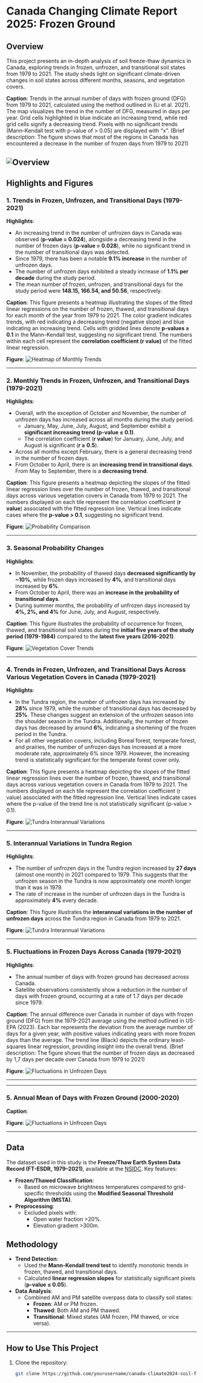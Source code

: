 # Canada Changing Climate Report 2025: Frozen Ground 
## Overview
This project presents an in-depth analysis of soil freeze-thaw dynamics in Canada, exploring trends in frozen, unfrozen, and transitional soil states from 1979 to 2021. The study sheds light on significant climate-driven changes in soil states across different months, seasons, and vegetation covers.


**Caption**:
Trends in the annual number of days with frozen ground (DFG) from 1979 to 2021, calculated using the method outlined in (Li et al. 2021). The map visualizes the trend in the number of DFG, measured in days per year. Grid cells highlighted in blue indicate an increasing trend, while red grid cells signify a decreasing trend. Pixels with no significant trends (Mann-Kendall test with p-value of > 0.05) are displayed with “x”.
(Brief description: The figure shows that most of the regions in Canada has encountered a decrease in the number of frozen days from 1979 to 2021)

![Overview](output/illustrator/CCCR2024_Frozen_Days_QGIS.png)
---

## Highlights and Figures

### 1. Trends in Frozen, Unfrozen, and Transitional Days (1979-2021)

**Highlights**:
- An increasing trend in the number of unfrozen days in Canada was observed (**p-value = 0.024**), alongside a decreasing trend in the number of frozen days (**p-value = 0.028**), while no significant trend in the number of transitional days was detected.
- Since 1979, there has been a notable **9.1% increase** in the number of unfrozen days.
- The number of unfrozen days exhibited a steady increase of **1.1% per decade** during the study period.
- The mean number of frozen, unfrozen, and transitional days for the study period were **148.15, 166.54, and 50.56**, respectively.


**Caption**: 
This figure presents a heatmap illustrating the slopes of the fitted linear regressions on the number of frozen, thawed, and transitional days for each month of the year from 1979 to 2021. The color gradient indicates trends, with red indicating a decreasing trend (negative slope) and blue indicating an increasing trend. Cells with gridded lines denote **p-values ≥ 0.1** in the Mann-Kendall test, suggesting no significant trend. The numbers within each cell represent the **correlation coefficient (r value)** of the fitted linear regression.

**Figure**:
![Heatmap of Monthly Trends](output/figures/trend_frozen_thawed_transition.png)

---

### 2. Monthly Trends in Frozen, Unfrozen, and Transitional Days (1979-2021)

**Highlights**:
- Overall, with the exception of October and November, the number of unfrozen days has increased across all months during the study period. 
  - January, May, June, July, August, and September exhibit a **significant increasing trend (p-value ≤ 0.1)**.
  - The correlation coefficient (**r value**) for January, June, July, and August is significant (**r ≥ 0.5**).
- Across all months except February, there is a general decreasing trend in the number of frozen days.
- From October to April, there is an **increasing trend in transitional days**. From May to September, there is a **decreasing trend**.

**Caption**:
This figure presents a heatmap depicting the slopes of the fitted linear regression lines over the number of frozen, thawed, and transitional days across various vegetation covers in Canada from 1979 to 2021. The numbers displayed on each tile represent the correlation coefficient (**r value**) associated with the fitted regression line. Vertical lines indicate cases where the **p-value > 0.1**, suggesting no significant trend.


**Figure**:
![Probability Comparison](output/figures/monthly_based_trend_analysis.jpg)

---

### 3. Seasonal Probability Changes

**Highlights**:
- In November, the probability of thawed days **decreased significantly by ~10%**, while frozen days increased by **4%**, and transitional days increased by **6%**.
- From October to April, there was an **increase in the probability of transitional days**.
- During summer months, the probability of unfrozen days increased by **4%, 2%, and 4%** for June, July, and August, respectively.

**Caption**:
This figure illustrates the probability of occurrence for frozen, thawed, and transitional soil states during the **initial five years of the study period (1979-1984)** compared to the **latest five years (2016-2021)**.

**Figure**:
![Vegetation Cover Trends](output/figures/prob.png)


---

### 4. Trends in Frozen, Unfrozen, and Transitional Days Across Various Vegetation Covers in Canada (1979-2021)

**Highlights**:
- In the Tundra region, the number of unfrozen days has increased by **28%** since 1979, while the number of transitional days has decreased by **25%**. These changes suggest an extension of the unfrozen season into the shoulder season in the Tundra. Additionally, the number of frozen days has decreased by around **6%**, indicating a shortening of the frozen period in the Tundra.
- For all other vegetation covers, including Boreal forest, temperate forest, and prairies, the number of unfrozen days has increased at a more moderate rate, approximately 6% since 1979. However, the increasing trend is statistically significant for the temperate forest cover only. 


**Caption**:
This figure presents a heatmap depicting the slopes of the fitted linear regression lines over the number of frozen, thawed, and transitional days across various vegetation covers in Canada from 1979 to 2021. The numbers displayed on each tile represent the correlation coefficient (r value) associated with the fitted regression line. Vertical lines indicate cases where the p-value of the trend line is not statistically significant (p-value > 0.1).

**Figure**:
![Tundra Interannual Variations](output/figures/heatmap_veg.png)

---

### 5. Interannual Variations in Tundra Region

**Highlights**:
- The number of unfrozen days in the Tundra region increased by **27 days** (almost one month) in 2021 compared to 1979. This suggests that the unfrozen season in the Tundra is now approximately one month longer than it was in 1979.
- The rate of increase in the number of unfrozen days in the Tundra is approximately **4%** every decade.


**Caption**:
This figure illustrates the **interannual variations in the number of unfrozen days** across the Tundra region in Canada from 1979 to 2021.

**Figure**:
![Tundra Interannual Variations](output/figures/tundra.jpg)

---

### 5. Fluctuations in Frozen Days Across Canada (1979-2021)

**Highlights**:
- The annual number of days with frozen ground has decreased across Canada. 
- Satellite observations consistently show a reduction in the number of days with frozen ground, occurring at a rate of 1.7 days per decade since 1979.


**Caption**:
The annual difference over Canada in number of days with frozen ground (DFG) from the 1979-2021 average using the method outlined in US-EPA (2023). Each bar represents the deviation from the average number of days for a given year, with positive values indicating years with more frozen days than the average. The trend line (Black) depicts the ordinary least-squares linear regression, providing insight into the overall trend. (Brief description: The figure shows that the number of frozen days as decreased by 1,7 days per decade over Canada from 1979 to 2021)

**Figure**:
![Fluctuations in Unfrozen Days](output/illustrator/Annual_Difference_in_Frozen_Days_from_the_1979_2021_Average.png)

---

---

### 5. Annual Mean of Days with Frozen Ground (2000-2020) 

**Caption**:


**Figure**:
![Fluctuations in Unfrozen Days](output/illustrator/frozen_ground_canada.png)

---

## Data
The dataset used in this study is the **Freeze/Thaw Earth System Data Record (FT-ESDR, 1979–2021)**, available at the [NSIDC](https://nsidc.org/data/nsidc-0477/versions/5). Key features:
- **Frozen/Thawed Classification**:
  - Based on microwave brightness temperatures compared to grid-specific thresholds using the **Modified Seasonal Threshold Algorithm (MSTA)**.
- **Preprocessing**:
  - Excluded pixels with:
    - Open water fraction >20%.
    - Elevation gradient >300m.

## Methodology
- **Trend Detection**:
  - Used the **Mann-Kendall trend test** to identify monotonic trends in frozen, thawed, and transitional days.
  - Calculated **linear regression slopes** for statistically significant pixels (**p-value ≤ 0.05**).
- **Data Analysis**:
  - Combined AM and PM satellite overpass data to classify soil states:
    - **Frozen**: AM or PM frozen.
    - **Thawed**: Both AM and PM thawed.
    - **Transitional**: Mixed states (AM frozen, PM thawed, or vice versa).

---

## How to Use This Project
1. Clone the repository:
   ```bash
   git clone https://github.com/yourusername/canada-climate2024-soil-freezethaw.git